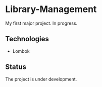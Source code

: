 # Library-Management
My first major project. In progress.

## Technologies
* Lombok

## Status
The project is under development.



